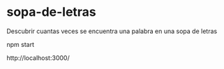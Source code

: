 # sopa-de-letras
Descubrir cuantas veces se encuentra una palabra en una sopa de letras

npm start

http://localhost:3000/